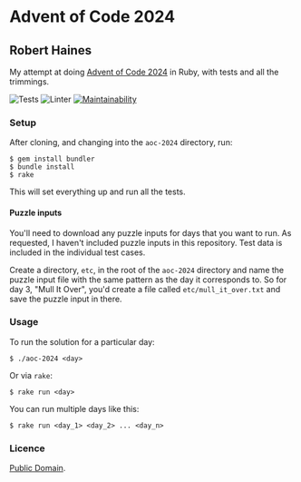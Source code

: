 # Advent of Code 2024
## Robert Haines

My attempt at doing [Advent of Code 2024](http://adventofcode.com/2024) in Ruby, with tests and all the trimmings.

![Tests](https://github.com/hainesr/aoc-2024/workflows/Tests/badge.svg)
![Linter](https://github.com/hainesr/aoc-2024/workflows/Linter/badge.svg)
[![Maintainability](https://api.codeclimate.com/v1/badges/887b4897d901f2d695ca/maintainability)](https://codeclimate.com/github/hainesr/aoc-2024/maintainability)

### Setup

After cloning, and changing into the `aoc-2024` directory, run:

```shell
$ gem install bundler
$ bundle install
$ rake
```

This will set everything up and run all the tests.

#### Puzzle inputs

You'll need to download any puzzle inputs for days that you want to run. As requested, I haven't included puzzle inputs in this repository. Test data is included in the individual test cases.

Create a directory, `etc`, in the root of the `aoc-2024` directory and name the puzzle input file with the same pattern as the day it corresponds to. So for day 3, "Mull It Over", you'd create a file called `etc/mull_it_over.txt` and save the puzzle input in there.

### Usage

To run the solution for a particular day:

```shell
$ ./aoc-2024 <day>
```

Or via `rake`:

```shell
$ rake run <day>
```

You can run multiple days like this:

```shell
$ rake run <day_1> <day_2> ... <day_n>
```

### Licence

[Public Domain](http://unlicense.org).
